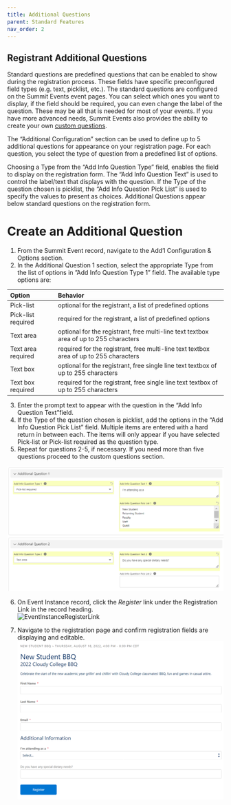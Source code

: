 ```yaml
---
title: Additional Questions
parent: Standard Features
nav_order: 2
---
```


## Registrant Additional Questions
Standard questions are predefined questions that can be enabled to show during the registration process.  These fields have specific preconfigured field types (e.g. text, picklist, etc.). The standard questions are configured on the Summit Events event pages. You can select which ones you want to display, if the field should be required, you can even change the label of the question. These may be all that is needed for most of your events. If you have more advanced needs, Summit Events also provides the ability to create your own [custom questions](https://sfdo-community-sprints.github.io/summit-events-app-documentation/docs/advanced-features/custom-questions/).

The “Additional Configuration” section can be used to define up to 5 additional questions for appearance on your registration page.  For each question, you select the type of question from a predefined list of options.  

Choosing a Type from the “Add Info Question Type” field, enables the field to display on the registration form.   The “Add Info Question Text” is used to control the label/text that displays with the question.  If the Type of the question chosen is picklist, the “Add Info Question Pick List” is used to specify the values to present as choices.  Additional Questions appear below standard questions on the registration form.

 

# Create an Additional Question

1. From the Summit Event record, navigate to the Add’l Configuration & Options section.  
2. In the Additional Question 1 section, select the appropriate Type from the list of options in ”Add Info Question Type 1” field.
The available type options are:

| Option    | Behavior |
| :---      | :---         |
| Pick-list | optional for the registrant, a list of predefined options |
| Pick-list required | required for the registrant, a list of predefined options |
| Text area | optional for the registrant, free multi-line text textbox area of up to 255 characters |
| Text area required | required for the registrant, free multi-line text textbox area of up to 255 characters |
| Text box | optional for the registrant, free single line text textbox of up to 255 characters |
| Text box required | required for the registrant, free single line text textbox of up to 255 characters |

3. Enter the prompt text to appear with the question in the “Add Info Question Text”field. 
4. If the Type of the question chosen is picklist, add the options in the “Add Info Question Pick List” field.  Multiple items are entered with a hard return in between each.  The items will only appear if you have selected Pick-list or Pick-list required as the question type.
5. Repeat for questions 2-5, if necessary. If you need more than five questions proceed to the custom questions section.

![AdditionalQuestions](images/Additional_Questions_Screen1.png)

6. On Event Instance record,  click the *Register* link under the Registration Link in the record heading.  
![EventInstanceRegisterLink](https://sfdo-community-sprints.github.io/summit-events-app-documentation/docs/Getting-Started/images/CreateBasicEvent_EventInstanceScreen2.png)

9. Navigate to the registration page and confirm registration fields are displaying and editable.  
![RegistrationPage](images/Additional_Questions_Screen2.png)


